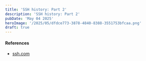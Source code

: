 ```yaml
---
title: 'SSH history: Part 2'
description: 'SSH history: Part 2'
pubDate: 'May 04 2025'
heroImage: '/2025/05/dfdce773-3878-4840-8388-3551753bfcaa.png'
draft: true
---
```


#### References
- [ssh.com](https://www.ssh.com/about/history/part-2)